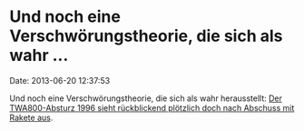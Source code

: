 Und noch eine Verschwörungstheorie, die sich als wahr \...
==========================================================

Date: 2013-06-20 12:37:53

Und noch eine Verschwörungstheorie, die sich als wahr herausstellt: [Der
TWA800-Absturz 1996 sieht rückblickend plötzlich doch nach Abschuss mit
Rakete
aus](http://www.salon.com/2013/06/19/new_probe_in_twa_flight_800_crash_ap/).
